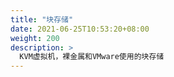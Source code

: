 ```yaml
---
title: "块存储"
date: 2021-06-25T10:53:20+08:00
weight: 200
description: >
  KVM虚拟机，裸金属和VMware使用的块存储
---
```



